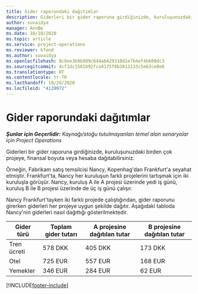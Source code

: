 ```yaml
---
title: Gider raporundaki dağıtımlar
description: Giderleri bir gider raporuna girdiğinizde, kuruluşunuzdaki birden çok projeye, tüzel kişiliğe veya hesaba dağıtabilirsiniz.
author: suvaidya
manager: AnnBe
ms.date: 10/10/2020
ms.topic: article
ms.service: project-operations
ms.reviewer: kfend
ms.author: suvaidya
ms.openlocfilehash: 8c0ee3b9b989c644ab429310d1e7b4ef4b600dc3
ms.sourcegitcommit: 4cf1dc1561b92fca4175f0b3813133c5e63ce8e6
ms.translationtype: HT
ms.contentlocale: tr-TR
ms.lasthandoff: 10/28/2020
ms.locfileid: "4120972"
---
```

# <a name="distributions-on-an-expense-report"></a>Gider raporundaki dağıtımlar

_**Şunlar için Geçerlidir:** Kaynağı/stoğu tutulmayanları temel alan senaryolar için Project Operations_

Giderleri bir gider raporuna girdiğinizde, kuruluşunuzdaki birden çok projeye, finansal boyuta veya hesaba dağıtabilirsiniz.

Örneğin, Fabrikam satış temsilcisi Nancy, Kopenhag'dan Frankfurt'a seyahat etmiştir. Frankfurt'ta, Nancy her kuruluşun farklı projelerini tartışmak için iki kuruluşla görüşür. Nancy, kuruluş A ile A projesi üzerinde yedi iş günü, kuruluş B ile B projesi üzerinde de üç iş günü çalışır.

Nancy Frankfurt'tayken iki farklı projede çalıştığından, gider raporunu girerken giderleri her projeye uygun şekilde dağıtır. Aşağıdaki tabloda Nancy'nin giderleri nasıl dağıttığı gösterilmektedir.

| Gider türü | Toplam gider tutarı | A projesine dağıtılan tutar | B projesine dağıtılan tutar |
|--------------|----------------------|---------------------------------|---------------------------------|
| Tren ücreti   | 578 DKK              | 405 DKK                         | 173 DKK                         |
| Otel        | 725 EUR              | 557 EUR                         | 168 EUR                         |
| Yemekler        | 346 EUR              | 284 EUR                         | 62 EUR                          |


[!INCLUDE[footer-include](../includes/footer-banner.md)]